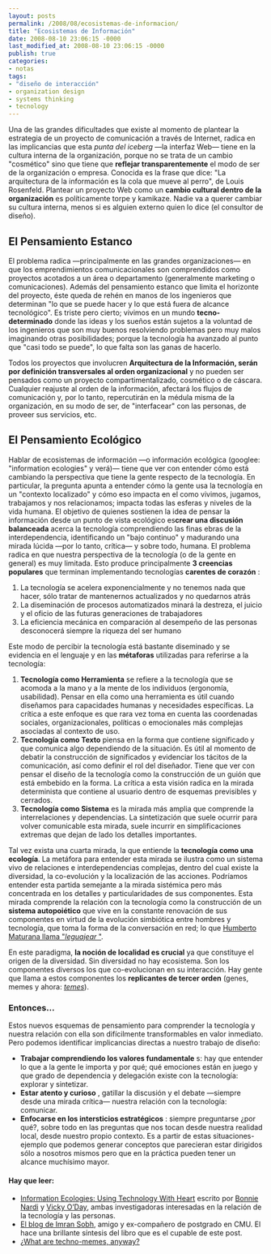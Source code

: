 ```yaml
---
layout: posts
permalink: /2008/08/ecosistemas-de-informacion/
title: "Ecosistemas de Información"
date: 2008-08-10 23:06:15 -0000
last_modified_at: 2008-08-10 23:06:15 -0000
publish: true
categories:
- notas
tags:
- "diseño de interacción"
- organization design
- systems thinking
- tecnology
---
```

Una de las grandes dificultades que existe al momento de plantear la estrategia de un proyecto de comunicación a través de Internet, radica en las implicancias que esta _punta del iceberg_ —la interfaz Web— tiene en la cultura interna de la organización, porque no se trata de un cambio "cosmético" sino que tiene que **reflejar transparentemente** el modo de ser de la organización o empresa. Conocida es la frase que dice: "La arquitectura de la información es la cola que mueve al perro", de Louis Rosenfeld. Plantear un proyecto Web como un **cambio cultural dentro de la organización** es políticamente torpe y kamikaze. Nadie va a querer cambiar su cultura interna, menos si es alguien externo quien lo dice (el consultor de diseño).

## El Pensamiento Estanco

El problema radica —principalmente en las grandes organizaciones— en que los emprendimientos comunicacionales son comprendidos como proyectos acotados a un área o departamento (generalmente marketing o comunicaciones). Además del pensamiento estanco que limita el horizonte del proyecto, éste queda de rehén en manos de los ingenieros que determinan "lo que se puede hacer y lo que está fuera de alcance tecnológico". Es triste pero cierto; vivimos en un mundo **tecno-determinado** donde las ideas y los sueños están sujetos a la voluntad de los ingenieros que son muy buenos resolviendo problemas pero muy malos imaginando otras posibilidades; porque la tecnología ha avanzado al punto que "casi todo se puede", lo que falta son las ganas de hacerlo.

Todos los proyectos que involucren **Arquitectura de la Información, serán por definición transversales al orden organizacional** y no pueden ser pensados como un proyecto compartimentalizado, cosmético o de cáscara. Cualquier reajuste al orden de la información, afectará los flujos de comunicación y, por lo tanto, repercutirán en la médula misma de la organización, en su modo de ser, de "interfacear" con las personas, de proveer sus servicios, etc.

## El Pensamiento Ecológico

Hablar de ecosistemas de información —o información ecológica (googlee: "information ecologies" y verá)— tiene que ver con entender cómo está cambiando la perspectiva que tiene la gente respecto de la tecnología. En particular, la pregunta apunta a entender cómo la gente usa la tecnología en un "contexto localizado" y cómo eso impacta en el como vivimos, jugamos, trabajamos y nos relacionamos; impacta todas las esferas y niveles de la vida humana. El objetivo de quienes sostienen la idea de pensar la información desde un punto de vista ecológico es**crear una discusión balanceada** acerca la tecnología comprendiendo las finas ebras de la interdependencia, identificando un "bajo continuo" y madurando una mirada lúcida —por lo tanto, crítica— y sobre todo, humana. El problema radica en que nuestra perspectiva de la tecnología (o de la gente en general) es muy limitada. Esto produce principalmente **3 creencias populares** que terminan implementando tecnologías **carentes de corazón** :

  1. La tecnología se acelera exponencialmente y no tenemos nada que hacer, sólo tratar de mantenernos actualizados y no quedarnos atrás
  2. La diseminación de procesos automatizados minará la destreza, el juicio y el oficio de las futuras generaciones de trabajadores
  3. La eficiencia mecánica en comparación al desempeño de las personas desconocerá siempre la riqueza del ser humano

Este modo de percibir la tecnología está bastante diseminado y se evidencia en el lenguaje y en las **métaforas** utilizadas para referirse a la tecnología:

  1. **Tecnología como Herramienta** se refiere a la tecnología que se acomoda a la mano y a la mente de los individuos (ergonomía, usabilidad). Pensar en ella como una herramienta es útil cuando diseñamos para capacidades humanas y necesidades específicas. La crítica a este enfoque es que rara vez toma en cuenta las coordenadas sociales, organizacionales, políticas o emocionales más complejas asociadas al contexto de uso.
  2. **Tecnología como Texto** piensa en la forma que contiene significado y que comunica algo dependiendo de la situación. Es útil al momento de debatir la construcción de significados y evidenciar los tácitos de la comunicación, así como definir el rol del diseñador. Tiene que ver con pensar el diseño de la tecnología como la construcción de un guión que está embebido en la forma. La crítica a esta visión radica en la mirada determinista que contiene al usuario dentro de esquemas previsibles y cerrados.
  3. **Tecnología como Sistema** es la mirada más amplia que comprende la interrelaciones y dependencias. La sintetización que suele ocurrir para volver comunicable esta mirada, suele incurrir en simplificaciones extremas que dejan de lado los detalles importantes.

Tal vez exista una cuarta mirada, la que entiende la **tecnología como una ecología**. La metáfora para entender esta mirada se ilustra como un sistema vivo de relaciones e interdependencias complejas, dentro del cual existe la diversidad, la co-evolución y la localización de las acciones. Podríamos entender esta partida semejante a la mirada sistémica pero más concentrada en los detalles y particularidades de sus componentes. Esta mirada comprende la relación con la tecnología como la construcción de un **sistema autopoiético** que vive en la constante renovación de sus componentes en virtud de la evolución simbiótica entre hombres y tecnología, que toma la forma de la conversación en red; lo que [Humberto Maturana llama "_leguajear_ "](http://www.inteco.cl/articulos/005/doc_esp4.htm "Las Contribuciones de Humberto Maturana a las Ciencias de la Complejidad y la Psicología").

En este paradigma, **la noción de localidad es crucial** ya que constituye el origen de la diversidad. Sin diversidad no hay ecosistema. Son los componentes diversos los que co-evolucionan en su interacción. Hay gente que llama a estos componentes los **replicantes de tercer orden** (genes, memes y ahora: [_temes_](http://www.ted.com/talks/view/id/269/ "Charla de Susan Blackmore en TED")).

### Entonces...

Estos nuevos esquemas de pensamiento para comprender la tecnología y nuestra relación con ella son difícilmente transformables en valor inmediato. Pero podemos identificar implicancias directas a nuestro trabajo de diseño:

* **Trabajar comprendiendo los valores fundamentale** s: hay que entender lo que a la gente le importa y por qué; qué emociones están en juego y que grado de dependencia y delegación existe con la tecnología: explorar y sintetizar.
* **Estar atento y curioso** , gatillar la discusión y el debate —siempre desde una mirada crítica— nuestra relación con la tecnología: comunicar.
* **Enfocarse en los intersticios estratégicos** : siempre preguntarse ¿por qué?, sobre todo en las preguntas que nos tocan desde nuestra realidad local, desde nuestro propio contexto. Es a partir de estas situaciones-ejemplo que podemos generar conceptos que parecieran estar dirigidos sólo a nosotros mismos pero que en la práctica pueden tener un alcance muchísimo mayor.

#### Hay que leer:

* [Information Ecologies: Using Technology With Heart](http://www.amazon.com/Information-Ecologies-Using-Technology-Heart/dp/0262640422/ref=pd_bbs_sr_1?ie=UTF8&s=books&qid=1213301191&sr=8-1) escrito por [Bonnie Nardi](http://darrouzet-nardi.net/bonnie/index.html) y [Vicky O’Day](http://anthro.ucsc.edu/directory/details.php?id=70), ambas investigadoras interesadas en la relación de la tecnología y las personas.
* [El blog de Imran Sobh](http://electricinsomnia.com/), amigo y ex-compañero de postgrado en CMU. El hace una brillante síntesis del libro que es el cupable de este post.
* [¿What are techno-memes, anyway?](http://www.americanscientist.org/bookshelf/pub/what-are-techno-memes-anyway "más acerca de techno-memes")
